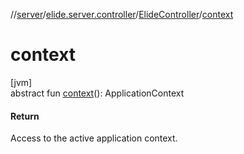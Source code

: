 //[server](../../../index.md)/[elide.server.controller](../index.md)/[ElideController](index.md)/[context](context.md)

# context

[jvm]\
abstract fun [context](context.md)(): ApplicationContext

#### Return

Access to the active application context.
